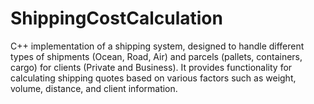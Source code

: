 # ShippingCostCalculation
C++ implementation of a shipping system, designed to handle different types of shipments (Ocean, Road, Air) and parcels (pallets, containers, cargo) for clients (Private and Business). It provides functionality for calculating shipping quotes based on various factors such as weight, volume, distance, and client information.
